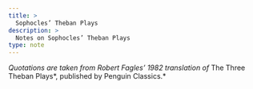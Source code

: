 ```yaml
---
title: >
  Sophocles’ Theban Plays
description: >
  Notes on Sophocles’ Theban Plays
type: note
---
```



*Quotations are taken from Robert Fagles’ 1982 translation of* The Three Theban Plays*, published by Penguin Classics.*
